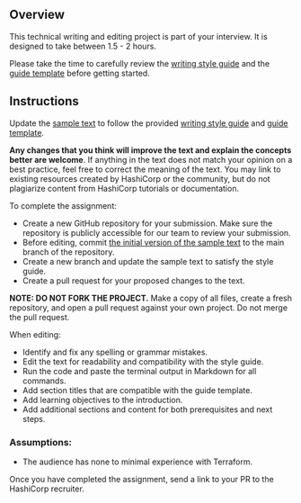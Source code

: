 ## Overview 

This technical writing and editing project is part of your interview. It is designed to take between 1.5 - 2 hours.

Please take the time to carefully review the [writing style guide](../styling-guide-snippet.md) and the [guide template](../guide-template.md) before getting started.

## Instructions

Update the [sample text](terraform-getting-started.md) to follow the provided [writing style guide](../styling-guide-snippet.md) and
[guide template](../guide-template.md).

**Any changes that you think will improve the text and explain the concepts better are welcome**. If anything in the text does not match your opinion on a best practice, feel free to correct the meaning of the text. You may link to existing resources created by HashiCorp or the community, but do not plagiarize content from HashiCorp tutorials or documentation. 

To complete the assignment:
- Create a new GitHub repository for your submission. Make sure the repository is publicly accessible for our team to review your submission.
- Before editing, commit [the initial version of the sample text](terraform-getting-started.md) to the main branch of the repository. 
- Create a new branch and update the sample text to satisfy the style guide.
- Create a pull request for your proposed changes to the text.

**NOTE: DO NOT FORK THE PROJECT.** Make a copy of all files, create a fresh repository, and open a pull request against your own project. Do not merge the pull request.

When editing:
- Identify and fix any spelling or grammar mistakes.
- Edit the text for readability and compatibility with the style guide.
- Run the code and paste the terminal output in Markdown for all commands. 
- Add section titles that are compatible with the guide template.
- Add learning objectives to the introduction.
- Add additional sections and content for both prerequisites and next steps. 

### Assumptions: 
- The audience has none to minimal experience with Terraform.

Once you have completed the assignment, send a link to your PR to the HashiCorp recruiter.
